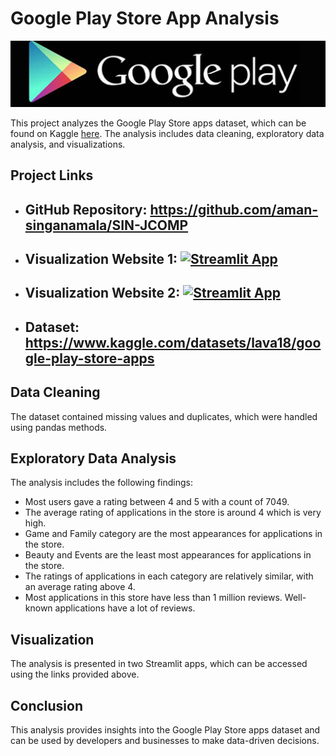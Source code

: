 # Google Play Store App Analysis
<p><img src="./PLOTS/dataset-cover.jpg" width=1000/></p>

This project analyzes the Google Play Store apps dataset, which can be found on Kaggle [here](https://www.kaggle.com/lava18/google-play-store-apps). The analysis includes data cleaning, exploratory data analysis, and visualizations.

## Project Links

- ## GitHub Repository: https://github.com/aman-singanamala/SIN-JCOMP
- ## Visualization Website 1: [![Streamlit App](https://static.streamlit.io/badges/streamlit_badge_black_white.svg)](https://aman-singanamala-sin-jcomp-vis-ni485h.streamlit.app)  

- ## Visualization Website 2: [![Streamlit App](https://static.streamlit.io/badges/streamlit_badge_black_white.svg)](https://aman-singanamala-sin-jcomp-app-lih7o2.streamlit.app)  
- ## Dataset: https://www.kaggle.com/datasets/lava18/google-play-store-apps




## Data Cleaning

The dataset contained missing values and duplicates, which were handled using pandas methods. 

## Exploratory Data Analysis

The analysis includes the following findings:

- Most users gave a rating between 4 and 5 with a count of 7049.
- The average rating of applications in the store is around 4 which is very high.
- Game and Family category are the most appearances for applications in the store.
- Beauty and Events are the least most appearances for applications in the store.
- The ratings of applications in each category are relatively similar, with an average rating above 4.
- Most applications in this store have less than 1 million reviews. Well-known applications have a lot of reviews.

## Visualization

The analysis is presented in two Streamlit apps, which can be accessed using the links provided above.

## Conclusion

This analysis provides insights into the Google Play Store apps dataset and can be used by developers and businesses to make data-driven decisions.
